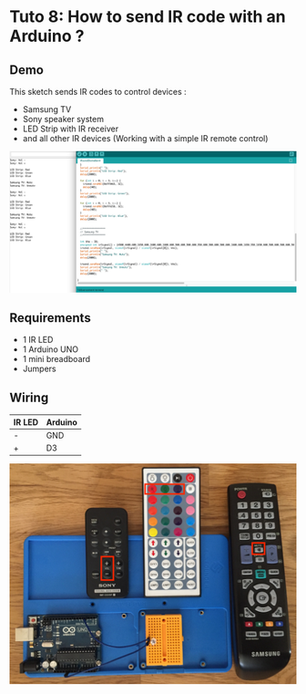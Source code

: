 # Tuto 8: How to send IR code with an Arduino ?

## Demo

This sketch sends IR codes to control devices :

- Samsung TV
- Sony speaker system 
- LED Strip with IR receiver
- and all other IR devices (Working with a simple IR remote control)

![How to send IR code with an Arduino](overview.jpg)

## Requirements

  - 1 IR LED
  - 1 Arduino UNO
  - 1 mini breadboard
  - Jumpers

## Wiring

| IR LED | Arduino   
|--------|-------
| -      | GND       
| +      | D3 

![wiring](wiring.jpg)
